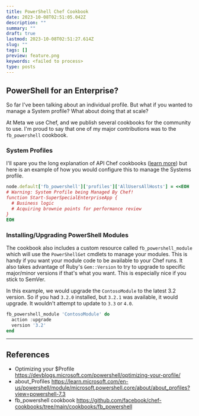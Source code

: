 ```yaml
---
title: PowerShell Chef Cookbook
date: 2023-10-08T02:51:05.042Z
description: ""
summary: ""
draft: true
lastmod: 2023-10-08T02:51:27.614Z
slug: ""
tags: []
preview: feature.png
keywords: <failed to process>
type: posts
---
```


## PowerShell for an Enterprise?

So far I've been talking about an individual profile. But what if you wanted to
manage a System profile? What about doing that at scale?

At Meta we use Chef, and we publish several cookbooks for the community to use.
I'm proud to say that one of my major contributions was to the `fb_powershell`
cookbook.

### System Profiles

I'll spare you the long explanation of API Chef cookbooks
([learn more](https://github.com/facebook/chef-cookbooks)) but here is an
example of how you would configure this to manage the Systems profile.

```ruby
node.default['fb_powershell']['profiles']['AllUsersAllHosts'] = <<EOH
# Warning: System Profile being Managed By Chef!
function Start-SuperSpecialEnterpriseApp {
  # Business logic
  # Acquiring brownie points for performance review
}
EOH
```

### Installing/Upgrading PowerShell Modules

The cookbook also includes a custom resource called `fb_powershell_module` which
will use the `PowerShellGet` cmdlets to manage your modules. This is handy if
you want your module code to be available to your Chef runs. It also takes
advantage of Ruby's `Gem::Version` to try to upgrade to specific major/minor
versions if that's what you want. This is especially nice if you stick to
SemVer.

In this example, we would upgrade the `ContosoModule` to the latest 3.2 version.
So if you had `3.2.0` installed, but `3.2.1` was available, it would upgrade. It
wouldn't attempt to update to `3.3` or `4.0`.

```powershell
fb_powershell_module 'ContosoModule' do
  action :upgrade
  version '3.2'
end
```

---

## References

- Optimizing your $Profile https://devblogs.microsoft.com/powershell/optimizing-your-profile/
- about_Profiles https://learn.microsoft.com/en-us/powershell/module/microsoft.powershell.core/about/about_profiles?view=powershell-7.3
- fb_powershell cookbook https://github.com/facebook/chef-cookbooks/tree/main/cookbooks/fb_powershell
